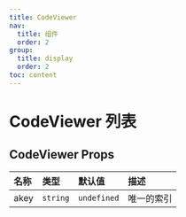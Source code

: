 ```yaml
---
title: CodeViewer
nav:
  title: 组件
  order: 2
group:
  title: display
  order: 2
toc: content
---
```


# CodeViewer 列表

<!-- ## 简单上手

<code src="./demo/base"></code> -->

## CodeViewer Props

| 名称 | 类型     | 默认值      | 描述       |
| :--- | :------- | :---------- | :--------- |
| akey | `string` | `undefined` | 唯一的索引 |
